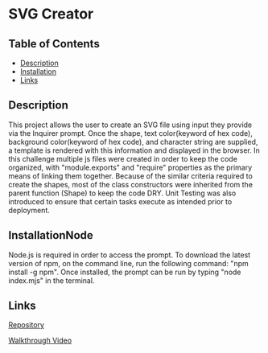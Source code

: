 # SVG Creator

## Table of Contents
- [Description](#description)
- [Installation](#installation)
- [Links](#links)    

## Description

This project allows the user to create an SVG file using input they provide via the Inquirer prompt. Once the shape, text color(keyword of hex code), background color(keyword of hex code), and character string are supplied, a template is rendered with this information and displayed in the browser. In this challenge multiple js files were created in order to keep the code organized, with "module.exports" and "require" properties as the primary means of linking them together. Because of the similar criteria required to create the shapes, most of the class constructors were inherited from the parent function (Shape) to keep the code DRY. Unit Testing was also introduced to ensure that certain tasks execute as intended prior to deployment. 

## InstallationNode

Node.js is required in order to access the prompt. To download the latest version of npm, on the command line, run the following command: 
"npm install -g npm". Once installed, the prompt can be run by typing "node index.mjs" in the terminal. 

## Links

[Repository](https://github.com/pb1983/svgChallenge)

[Walkthrough Video](https://drive.google.com/file/d/1r2EdgXeGodVQ651wxcPyGBu6KnhRgLRc/view)